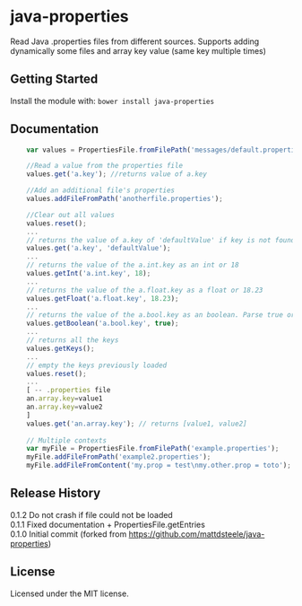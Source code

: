 # java-properties

Read Java .properties files from different sources. Supports adding dynamically some files and array key value (same key multiple times)

## Getting Started
Install the module with: `bower install java-properties`

## Documentation
```javascript
    var values = PropertiesFile.fromFilePath('messages/default.properties');

    //Read a value from the properties file
    values.get('a.key'); //returns value of a.key

    //Add an additional file's properties
    values.addFileFromPath('anotherfile.properties');

    //Clear out all values
    values.reset();
    ...
    // returns the value of a.key of 'defaultValue' if key is not found
    values.get('a.key', 'defaultValue');
    ...
    // returns the value of the a.int.key as an int or 18
    values.getInt('a.int.key', 18);
    ...
    // returns the value of the a.float.key as a float or 18.23
    values.getFloat('a.float.key', 18.23);
    ...
    // returns the value of the a.bool.key as an boolean. Parse true or false with any case or 0 or 1
    values.getBoolean('a.bool.key', true);
    ...
    // returns all the keys
    values.getKeys();
    ...
    // empty the keys previously loaded
    values.reset();
    ...
    [ -- .properties file
    an.array.key=value1
    an.array.key=value2
    ]
    values.get('an.array.key'); // returns [value1, value2]
    
    // Multiple contexts
    var myFile = PropertiesFile.fromFilePath('example.properties');
    myFile.addFileFromPath('example2.properties');
    myFile.addFileFromContent('my.prop = test\nmy.other.prop = toto');
```

## Release History
0.1.2 Do not crash if file could not be loaded <br />
0.1.1 Fixed documentation + PropertiesFile.getEntries <br />
0.1.0 Initial commit (forked from https://github.com/mattdsteele/java-properties)

## License
Licensed under the MIT license.
